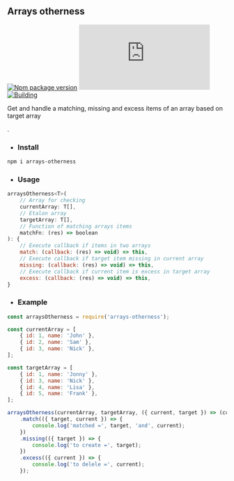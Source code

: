 ## Arrays otherness
[![Npm package version](https://badgen.net/npm/v/arrays-otherness)](https://npmjs.com/package/arrays-otherness)
[![Small size](https://badge-size.herokuapp.com/neki-dev/arrays-otherness/master/dist/index.js)](https://github.com/neki-dev/arrays-otherness/blob/master/dist/index.js)
[![Building](https://github.com/neki-dev/arrays-otherness/actions/workflows/npm.yml/badge.svg)](https://github.com/neki-dev/arrays-otherness/actions)

Get and handle a matching, missing and excess items of an array based on target array

.

* ### Install

```sh
npm i arrays-otherness
```

* ### Usage

```js
arraysOtherness<T>(
    // Array for checking
    currentArray: T[], 
    // Etalon array
    targetArray: T[], 
    // Function of matching arrays items
    matchFn: (res) => boolean
): {
    // Execute callback if items in two arrays
    match: (callback: (res) => void) => this,
    // Execute callback if target item missing in current array
    missing: (callback: (res) => void) => this,
    // Execute callback if current item is excess in target array
    excess: (callback: (res) => void) => this,
}
```

* ### Example

```js
const arraysOtherness = require('arrays-otherness');

const currentArray = [
    { id: 1, name: 'John' },
    { id: 2, name: 'Sam' },
    { id: 3, name: 'Nick' },
];

const targetArray = [
    { id: 1, name: 'Jonny' },
    { id: 3, name: 'Nick' },
    { id: 4, name: 'Lisa' },
    { id: 5, name: 'Frank' },
];

arraysOtherness(currentArray, targetArray, ({ current, target }) => (current.id === target.id))
    .match(({ target, current }) => {
        console.log('matched =', target, 'and', current);
    })
    .missing(({ target }) => {
        console.log('to create =', target);
    })
    .excess(({ current }) => {
        console.log('to delele =', current);
    });
```